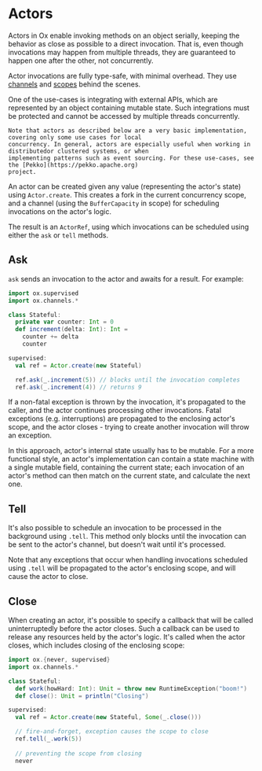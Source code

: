 # Actors

Actors in Ox enable invoking methods on an object serially, keeping the behavior as close as possible to a direct 
invocation. That is, even though invocations may happen from multiple threads, they are guaranteed to happen one after 
the other, not concurrently.

Actor invocations are fully type-safe, with minimal overhead. They use [channels](streaming/channels.md) and 
[scopes](structured-concurrency/fork-join.md) behind the scenes.

One of the use-cases is integrating with external APIs, which are represented by an object containing mutable state.
Such integrations must be protected and cannot be accessed by multiple threads concurrently.

```{note}
Note that actors as described below are a very basic implementation, covering only some use cases for local 
concurrency. In general, actors are especially useful when working in distributedor clustered systems, or when 
implementing patterns such as event sourcing. For these use-cases, see the [Pekko](https://pekko.apache.org) 
project.
```

An actor can be created given any value (representing the actor's state) using `Actor.create`. This creates a fork in 
the current concurrency scope, and a channel (using the `BufferCapacity` in scope) for scheduling invocations on the 
actor's logic.

The result is an `ActorRef`, using which invocations can be scheduled using either the `ask` or `tell` methods.

## Ask

`ask` sends an invocation to the actor and awaits for a result. For example:

```scala
import ox.supervised
import ox.channels.*

class Stateful:
  private var counter: Int = 0
  def increment(delta: Int): Int =
    counter += delta
    counter

supervised:
  val ref = Actor.create(new Stateful)

  ref.ask(_.increment(5)) // blocks until the invocation completes
  ref.ask(_.increment(4)) // returns 9
```

If a non-fatal exception is thrown by the invocation, it's propagated to the caller, and the actor continues processing
other invocations. Fatal exceptions (e.g. interruptions) are propagated to the enclosing actor's scope, and the actor
closes - trying to create another invocation will throw an exception.

In this approach, actor's internal state usually has to be mutable. For a more functional style, an actor's 
implementation can contain a state machine with a single mutable field, containing the current state; each invocation of
an actor's method can then match on the current state, and calculate the next one.

## Tell

It's also possible to schedule an invocation to be processed in the background using `.tell`. This method only blocks
until the invocation can be sent to the actor's channel, but doesn't wait until it's processed.

Note that any exceptions that occur when handling invocations scheduled using `.tell` will be propagated to the actor's
enclosing scope, and will cause the actor to close.

## Close

When creating an actor, it's possible to specify a callback that will be called uninterruptedly before the actor closes.
Such a callback can be used to release any resources held by the actor's logic. It's called when the actor closes, which
includes closing of the enclosing scope:

```scala
import ox.{never, supervised}
import ox.channels.*

class Stateful:
  def work(howHard: Int): Unit = throw new RuntimeException("boom!")
  def close(): Unit = println("Closing")  

supervised:
  val ref = Actor.create(new Stateful, Some(_.close()))

  // fire-and-forget, exception causes the scope to close
  ref.tell(_.work(5)) 
  
  // preventing the scope from closing
  never
```
